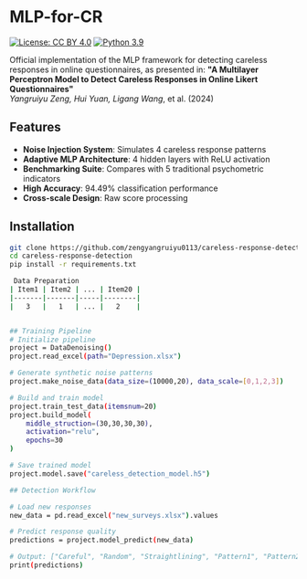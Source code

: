 # MLP-for-CR

[![License: CC BY 4.0](https://img.shields.io/badge/License-CC_BY_4.0-lightgrey.svg)](https://creativecommons.org/licenses/by/4.0/)
[![Python 3.9](https://img.shields.io/badge/Python-3.9-blue.svg)](https://www.python.org/)

Official implementation of the MLP framework for detecting careless responses in online questionnaires, as presented in:
**"A Multilayer Perceptron Model to Detect Careless Responses in Online Likert Questionnaires"**  
*Yangruiyu Zeng, Hui Yuan, Ligang Wang*, et al. (2024)

## Features
- **Noise Injection System**: Simulates 4 careless response patterns
- **Adaptive MLP Architecture**: 4 hidden layers with ReLU activation
- **Benchmarking Suite**: Compares with 5 traditional psychometric indicators
- **High Accuracy**: 94.49% classification performance
- **Cross-scale Design**: Raw score processing

## Installation
```bash
git clone https://github.com/zengyangruiyu0113/careless-response-detection.git
cd careless-response-detection
pip install -r requirements.txt

 Data Preparation
| Item1 | Item2 | ... | Item20 |
|-------|-------|-----|--------|
|   3   |   1   | ... |   2    |


## Training Pipeline
# Initialize pipeline
project = DataDenoising()
project.read_excel(path="Depression.xlsx")

# Generate synthetic noise patterns
project.make_noise_data(data_size=(10000,20), data_scale=[0,1,2,3])

# Build and train model
project.train_test_data(itemsnum=20)
project.build_model(
    middle_struction=(30,30,30,30),
    activation="relu",
    epochs=30
)

# Save trained model
project.model.save("careless_detection_model.h5")

## Detection Workflow

# Load new responses
new_data = pd.read_excel("new_surveys.xlsx").values

# Predict response quality
predictions = project.model_predict(new_data)

# Output: ["Careful", "Random", "Straightlining", "Pattern1", "Pattern2"]
print(predictions)
